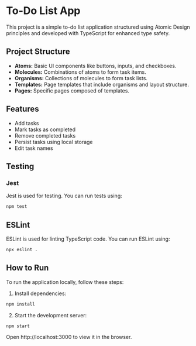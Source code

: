 # To-Do List App

This project is a simple to-do list application structured using Atomic Design principles and developed with TypeScript for enhanced type safety.

## Project Structure

- **Atoms:** Basic UI components like buttons, inputs, and checkboxes.
- **Molecules:** Combinations of atoms to form task items.
- **Organisms:** Collections of molecules to form task lists.
- **Templates:** Page templates that include organisms and layout structure.
- **Pages:** Specific pages composed of templates.

## Features

- Add tasks
- Mark tasks as completed
- Remove completed tasks
- Persist tasks using local storage
- Edit task names

## Testing

### Jest
Jest is used for testing. You can run tests using:

```sh
npm test
```

## ESLint

ESLint is used for linting TypeScript code. You can run ESLint using:

```sh
npx eslint .
```

## How to Run

To run the application locally, follow these steps:

1. Install dependencies:

```sh
npm install
```

2. Start the development server:

```sh
npm start
```

Open http://localhost:3000 to view it in the browser.
